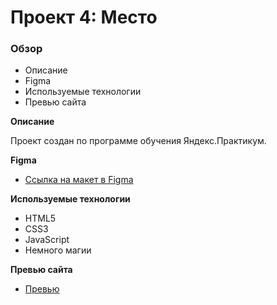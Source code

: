 # Проект 4: Место

### Обзор
* Описание
* Figma
* Используемые технологии
* Превью сайта

**Описание**

Проект создан по программе обучения Яндекс.Практикум. 

**Figma**

* [Ссылка на макет в Figma](https://www.figma.com/file/2cn9N9jSkmxD84oJik7xL7/JavaScript.-Sprint-4?node-id=28212%3A155)

**Используемые технологии**

* HTML5
* CSS3
* JavaScript
* Немного магии

**Превью сайта**

* [Превью](https://voltrein-code.github.io/mesto/)
